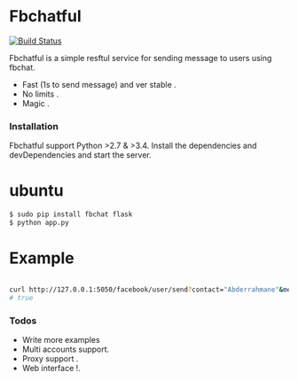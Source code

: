 # Fbchatful



[![Build Status](https://travis-ci.org/joemccann/dillinger.svg?branch=master)](https://travis-ci.org/joemccann/dillinger)

Fbchatful is a simple resftul service for sending message to users using fbchat.
  - Fast (1s to send message) and ver stable .
  - No limits .
  - Magic .


### Installation

Fbchatful support Python >2.7 & >3.4.
Install the dependencies and devDependencies and start the server.
# ubuntu
```sh
$ sudo pip install fbchat flask
$ python app.py
```
# Example

```sh

curl http://127.0.0.1:5050/facebook/user/send?contact="Abderrahmane"&message="Thank you" 
# true

```

### Todos

 - Write more examples
  - Multi accounts support.
  - Proxy support .
  - Web interface !.

